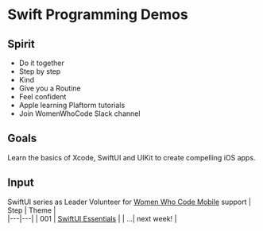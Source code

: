 # Swift Programming Demos

## Spirit
- Do it together
- Step by step
- Kind
- Give you a Routine
- Feel confident
- Apple learning Plaftorm tutorials
- Join WomenWhoCode Slack channel

## Goals
Learn the basics of Xcode, SwiftUI and UIKit to create compelling iOS apps.

## Input
SwiftUI series as Leader Volunteer for [Women Who Code Mobile](https://github.com/betty-godier/diversity-inclusion-resources#womenwhocode) support
|  Step | Theme  |   
|---|---|
|  001 | [SwiftUI Essentials](https://github.com/betty-godier/examples/blob/master/demos/study-group/001-swiftui-essentials.md)  | 
| ...| next week! |
